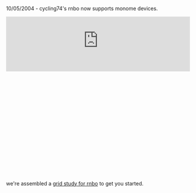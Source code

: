 10/05/2004 - cycling74's rnbo now supports monome devices.

<div style="padding-bottom: 56.25%; position: relative;"><iframe width="100%" src="https://www.youtube-nocookie.com/embed/xrWHi84li3I?si=_HryEGFV5-46Y_fk" title="YouTube video player" frameborder="0" allow="accelerometer; clipboard-write; encrypted-media; gyroscope; picture-in-picture; web-share" referrerpolicy="strict-origin-when-cross-origin" allowfullscreen></iframe></div>

we're assembled a [grid study for rnbo](https://monome.org/docs/grid/studies/rnbo/) to get you started.
